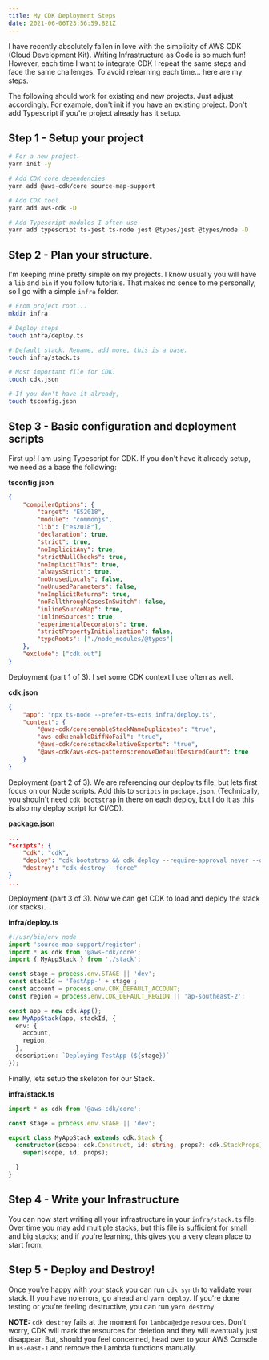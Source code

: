 ```yaml
---
title: My CDK Deployment Steps
date: 2021-06-06T23:56:59.821Z
---
```


I have recently absolutely fallen in love with the simplicity of AWS CDK (Cloud Development Kit). Writing Infrastructure as Code is so much fun! However, each time I want to integrate CDK I repeat the same steps and face the same challenges. To avoid relearning each time... here are my steps.

The following should work for existing and new projects. Just adjust accordingly. For example, don't init if you have an existing project. Don't add Typescript if you're project already has it setup.

## Step 1 - Setup your project

```bash
# For a new project.
yarn init -y

# Add CDK core dependencies
yarn add @aws-cdk/core source-map-support

# Add CDK tool 
yarn add aws-cdk -D

# Add Typescript modules I often use 
yarn add typescript ts-jest ts-node jest @types/jest @types/node -D
```

## Step 2 - Plan your structure.
I'm keeping mine pretty simple on my projects. I know usually you will have a `lib` and `bin` if you follow tutorials. That makes no sense to me personally, so I go with a simple `infra` folder.

```bash
# From project root...
mkdir infra

# Deploy steps
touch infra/deploy.ts

# Default stack. Rename, add more, this is a base.
touch infra/stack.ts

# Most important file for CDK.
touch cdk.json

# If you don't have it already,
touch tsconfig.json
```

## Step 3 - Basic configuration and deployment scripts
First up! I am using Typescript for CDK. If you don't have it already setup, we need as a base the following: 

**tsconfig.json**
```json
{
    "compilerOptions": {
        "target": "ES2018",
        "module": "commonjs",
        "lib": ["es2018"],
        "declaration": true,
        "strict": true,
        "noImplicitAny": true,
        "strictNullChecks": true,
        "noImplicitThis": true,
        "alwaysStrict": true,
        "noUnusedLocals": false,
        "noUnusedParameters": false,
        "noImplicitReturns": true,
        "noFallthroughCasesInSwitch": false,
        "inlineSourceMap": true,
        "inlineSources": true,
        "experimentalDecorators": true,
        "strictPropertyInitialization": false,
        "typeRoots": ["./node_modules/@types"]
    },
    "exclude": ["cdk.out"]
}
```

Deployment (part 1 of 3). I set some CDK context I use often as well.

**cdk.json**
```json
{
    "app": "npx ts-node --prefer-ts-exts infra/deploy.ts",
    "context": {
        "@aws-cdk/core:enableStackNameDuplicates": "true",
        "aws-cdk:enableDiffNoFail": "true",
        "@aws-cdk/core:stackRelativeExports": "true",
        "@aws-cdk/aws-ecs-patterns:removeDefaultDesiredCount": true
    }
}
```

Deployment (part 2 of 3). We are referencing our deploy.ts file, but lets first focus on our Node scripts. Add this to `scripts` in `package.json`. (Technically, you shouln't need `cdk bootstrap` in there on each deploy, but I do it as this is also my deploy script for CI/CD).

**package.json**
```json
...
"scripts": {
    "cdk": "cdk",
    "deploy": "cdk bootstrap && cdk deploy --require-approval never --outputs-file cdk.out.json",
    "destroy": "cdk destroy --force"
}
...
```

Deployment (part 3 of 3). Now we can get CDK to load and deploy the stack (or stacks).

**infra/deploy.ts** 
```typescript
#!/usr/bin/env node
import 'source-map-support/register';
import * as cdk from '@aws-cdk/core';
import { MyAppStack } from './stack';

const stage = process.env.STAGE || 'dev';
const stackId = 'TestApp-' + stage ;
const account = process.env.CDK_DEFAULT_ACCOUNT;
const region = process.env.CDK_DEFAULT_REGION || 'ap-southeast-2';

const app = new cdk.App();
new MyAppStack(app, stackId, {
  env: {
    account,
    region,
  },
  description: `Deploying TestApp (${stage})`
});
```

Finally, lets setup the skeleton for our Stack.

**infra/stack.ts**
```typescript
import * as cdk from '@aws-cdk/core';

const stage = process.env.STAGE || 'dev';

export class MyAppStack extends cdk.Stack {
  constructor(scope: cdk.Construct, id: string, props?: cdk.StackProps) {
    super(scope, id, props);

  }
}
```

## Step 4 - Write your Infrastructure
You can now start writing all your infrastructure in your `infra/stack.ts` file. Over time you may add multiple stacks, but this file is sufficient for small and big stacks; and if you're learning, this gives you a very clean place to start from.

## Step 5 - Deploy and Destroy!
Once you're happy with your stack you can run `cdk synth` to validate your stack. If you have no errors, go ahead and `yarn deploy`. If you're done testing or you're feeling destructive, you can run `yarn destroy`.

**NOTE:** `cdk destroy` fails at the moment for `lambda@edge` resources. Don't worry, CDK will mark the resources for deletion and they will eventually just disappear. But, should you feel concerned, head over to your AWS Console in `us-east-1` and remove the Lambda functions manually.